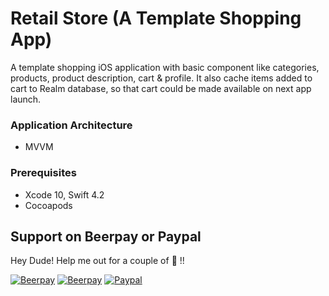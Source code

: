 # Retail Store (A Template Shopping App)

A template shopping iOS application with basic component like categories, products, product description, cart & profile. It also cache items added to cart to Realm database, so that cart could be made available on next app launch.

### Application Architecture

* MVVM


### Prerequisites

* Xcode 10, Swift 4.2
* Cocoapods

## Support on Beerpay or Paypal
Hey Dude! Help me out for a couple of :beers: !!

[![Beerpay](https://beerpay.io/itsji10dra/RetailStore/badge.svg?style=beer-square)](https://beerpay.io/itsji10dra/RetailStore)  [![Beerpay](https://beerpay.io/itsji10dra/RetailStore/make-wish.svg?style=flat-square)](https://beerpay.io/itsji10dra/RetailStore?focus=wish)
[![Paypal](https://www.paypalobjects.com/en_GB/i/btn/btn_donate_SM.gif)](http://paypal.me/itsji10dra)
